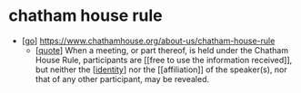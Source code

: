 # chatham house rule

- [[go]] https://www.chathamhouse.org/about-us/chatham-house-rule
  - [[quote]] When a meeting, or part thereof, is held under the Chatham House Rule, participants are [[free to use the information received]], but neither the [[identity]] nor the [[affiliation]] of the speaker(s), nor that of any other participant, may be revealed.


[//begin]: # "Autogenerated link references for markdown compatibility"
[go]: go "Go"
[quote]: quote "Quote"
[identity]: identity "Identity"
[//end]: # "Autogenerated link references"